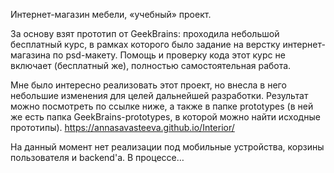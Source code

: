Интернет-магазин мебели, «учебный» проект.

За основу взят прототип от GeekBrains: проходила небольшой бесплатный курс, в рамках которого было задание на верстку интернет-магазина по psd-макету.
Помощь и проверку кода этот курс не включает (бесплатный же), полностью самостоятельная работа.

Мне было интересно реализовать этот проект, но внесла в него небольшие изменения для целей дальнейшей разработки.
Результат можно посмотреть по ссылке ниже, а также в папке prototypes (в ней же есть папка GeekBrains-prototypes, в которой можно найти исходные прототипы).
https://annasavasteeva.github.io/Interior/

На данный момент нет реализации под мобильные устройства, корзины пользователя и backend'а.
В процессе…
